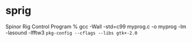 # sprig
Spinor Rig Control Program
% gcc -Wall -std=c99 myprog.c -o myprog -lm -lasound -lfftw3 `pkg-config --cflags --libs gtk+-2.0`
